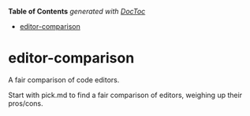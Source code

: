 <!-- START doctoc generated TOC please keep comment here to allow auto update -->
<!-- DON'T EDIT THIS SECTION, INSTEAD RE-RUN doctoc TO UPDATE -->
**Table of Contents**  *generated with [DocToc](https://github.com/thlorenz/doctoc)*

- [editor-comparison](#editor-comparison)

<!-- END doctoc generated TOC please keep comment here to allow auto update -->

# editor-comparison
A fair comparison of code editors.

Start with pick.md to find a fair comparison of editors, weighing up their pros/cons.
